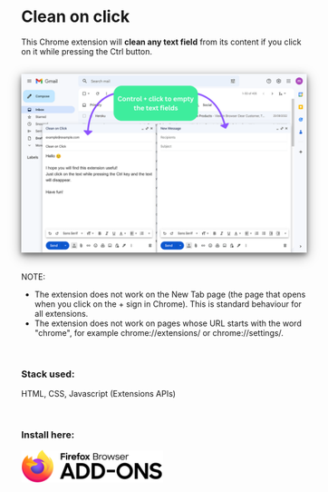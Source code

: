 # Clean on click

This Chrome extension will **clean any text field** from its content if you click on it while pressing the Ctrl button. 

<br/>
<div align="center" >
  <img src="Docs/Screenshots/clean_on_click_EN.png" alt="Copy on Select auto copy" style="box-shadow: 0 4px 8px 0 rgba(0, 0, 0, 0.4), 0 6px 20px 0 rgba(0, 0, 0, 0.4);">
</div>
<br/>

NOTE: 
- The extension does not work on the New Tab page (the page that opens when you click on the + sign in Chrome). This is standard behaviour for all extensions.
- The extension does not work on pages whose URL starts with the word "chrome", for example chrome://extensions/ or chrome://settings/.
  
&nbsp;  

### Stack used:

HTML, CSS, Javascript (Extensions APIs)

&nbsp;
  
### Install here: 

<a href="https://addons.mozilla.org/en-US/firefox/addon/clean-on-click/"><img src="Docs/screenshots/Firefox_Browser_Add-ons_logo.png" alt="Firefox add ons store button" width="250px" ></a>
